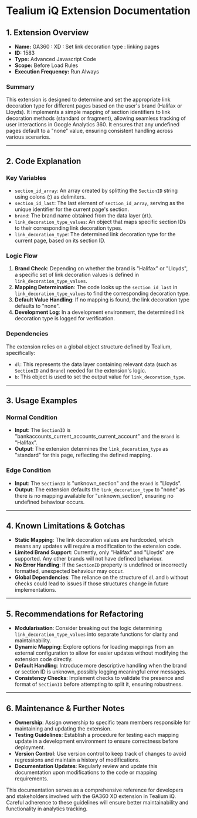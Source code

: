 # Tealium iQ Extension Documentation

## 1. Extension Overview

- **Name:** GA360 : XD : Set link decoration type : linking pages
- **ID:** 1583
- **Type:** Advanced Javascript Code
- **Scope:** Before Load Rules
- **Execution Frequency:** Run Always

### Summary
This extension is designed to determine and set the appropriate link decoration type for different pages based on the user's brand (Halifax or Lloyds). It implements a simple mapping of section identifiers to link decoration methods (standard or fragment), allowing seamless tracking of user interactions in Google Analytics 360. It ensures that any undefined pages default to a "none" value, ensuring consistent handling across various scenarios.

---

## 2. Code Explanation

### Key Variables
- `section_id_array`: An array created by splitting the `SectionID` string using colons (:) as delimiters.
- `section_id_last`: The last element of `section_id_array`, serving as the unique identifier for the current page's section.
- `brand`: The brand name obtained from the data layer (`dl`).
- `link_decoration_type_values`: An object that maps specific section IDs to their corresponding link decoration types.
- `link_decoration_type`: The determined link decoration type for the current page, based on its section ID.

### Logic Flow
1. **Brand Check**: Depending on whether the brand is "Halifax" or "Lloyds", a specific set of link decoration values is defined in `link_decoration_type_values`.
2. **Mapping Determination**: The code looks up the `section_id_last` in `link_decoration_type_values` to find the corresponding decoration type.
3. **Default Value Handling**: If no mapping is found, the link decoration type defaults to "none".
4. **Development Log**: In a development environment, the determined link decoration type is logged for verification.

### Dependencies
The extension relies on a global object structure defined by Tealium, specifically:
- `dl`: This represents the data layer containing relevant data (such as `SectionID` and `Brand`) needed for the extension's logic.
- `b`: This object is used to set the output value for `link_decoration_type`.

---

## 3. Usage Examples

### Normal Condition
- **Input**: The `SectionID` is "bankaccounts_current_accounts_current_account" and the `Brand` is "Halifax".
- **Output**: The extension determines the `link_decoration_type` as "standard" for this page, reflecting the defined mapping.

### Edge Condition
- **Input**: The `SectionID` is "unknown_section" and the `Brand` is "Lloyds".
- **Output**: The extension defaults the `link_decoration_type` to "none" as there is no mapping available for "unknown_section", ensuring no undefined behaviour occurs.

---

## 4. Known Limitations & Gotchas

- **Static Mapping**: The link decoration values are hardcoded, which means any updates will require a modification to the extension code.
- **Limited Brand Support**: Currently, only "Halifax" and "Lloyds" are supported. Any other brands will not have defined behaviour.
- **No Error Handling**: If the `SectionID` property is undefined or incorrectly formatted, unexpected behaviour may occur.
- **Global Dependencies**: The reliance on the structure of `dl` and `b` without checks could lead to issues if those structures change in future implementations.

---

## 5. Recommendations for Refactoring

- **Modularisation**: Consider breaking out the logic determining `link_decoration_type_values` into separate functions for clarity and maintainability.
- **Dynamic Mapping**: Explore options for loading mappings from an external configuration to allow for easier updates without modifying the extension code directly.
- **Default Handling**: Introduce more descriptive handling when the brand or section ID is unknown, possibly logging meaningful error messages.
- **Consistency Checks**: Implement checks to validate the presence and format of `SectionID` before attempting to split it, ensuring robustness.

---

## 6. Maintenance & Further Notes

- **Ownership**: Assign ownership to specific team members responsible for maintaining and updating the extension.
- **Testing Guidelines**: Establish a procedure for testing each mapping update in a development environment to ensure correctness before deployment.
- **Version Control**: Use version control to keep track of changes to avoid regressions and maintain a history of modifications.
- **Documentation Updates**: Regularly review and update this documentation upon modifications to the code or mapping requirements.

This documentation serves as a comprehensive reference for developers and stakeholders involved with the GA360 XD extension in Tealium iQ. Careful adherence to these guidelines will ensure better maintainability and functionality in analytics tracking.